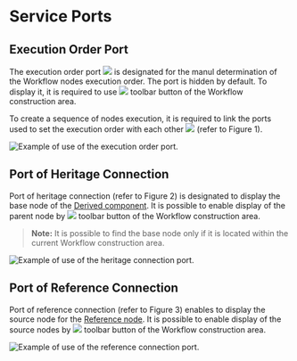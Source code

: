 # Service Ports

## Execution Order Port

The execution order port ![ ](../../images/icons/app/node/ports/port-order/port-order_inactive.svg) is designated for the manul determination of the Workflow nodes execution order. The port is hidden by default. To display it, it is required to use ![ ](../../images/icons/toolbar-controls/order_default.svg) toolbar button of the Workflow construction area.

To create a sequence of nodes execution, it is required to link the ports used to set the execution order with each other
![ ](../../images/icons/app/node/ports/port-order/port-order_inactive.svg)
(refer to Figure 1).

![Example of use of the execution order port.](service-port-1.png)

## Port of Heritage Connection

Port of heritage connection (refer to Figure 2) is designated to display the base node of the [Derived component](../derived-component.md). It is possible to enable display of the parent node by ![ ](../../images/icons/toolbar-controls/show-derived-nodes_default.svg) toolbar button of the Workflow construction area.

> **Note:** It is possible to find the base node only if it is located within the current Workflow construction area.

![Example of use of the heritage connection port.](service-port-2.png)

## Port of Reference Connection

Port of reference connection (refer to Figure 3) enables to display the source node for the [Reference node](../../processors/control/unit-link.md). It is possible to enable display of the source nodes by ![ ](../../images/icons/toolbar-controls/show-reference-links_default.svg) toolbar button of the Workflow construction area.

![Example of use of the reference connection port.](service-port-3.png)
